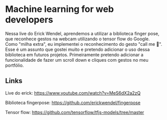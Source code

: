 # Machine learning for web developers
Nessa live do Erick Wendel, aprendemos a utilizar a biblioteca finger pose, que reconhece gestos na webcam utilizando o tensor flow do Google.
Como "milha extra", eu implementei o reconhecimento do gesto "call me 🤙".
Esse é um assunto que gostei muito e pretendo adicionar o uso dessa biblioteca em futuros projetos. Primeiramente pretendo adicionar a funcionalidade de fazer um scroll down e cliques com gestos no meu portfólio.

## Links
Live do erick: https://www.youtube.com/watch?v=MeS6dX2a2zQ

Biblioteca fingerpose: https://github.com/erickwendel/fingerpose

Tensor flow: https://github.com/tensorflow/tfjs-models/tree/master